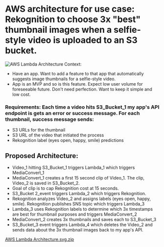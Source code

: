 # AWS architecture for use case: Rekognition to choose 3x "best" thumbnail images when a selfie-style video is uploaded to an S3 bucket.


![AWS Lambda Architecture](https://user-images.githubusercontent.com/4485129/116670268-27686c00-a9bd-11eb-9212-e8cd3fe9d0b4.png)
Context:

* Have an app. Want to add a feature to that app that automatically suggests image thumbnails for a selfie-style video.
* App is an MVP and so is this feature. Expect low user volume for foreseeable future. Don't need perfection. Want to keep it simple and low cost.

### Requirements: Each time a video hits S3_Bucket_1 my app's API endpoint is gets an error or success message. For each thumbnail, success message sends:

* S3 URLs for the thumbnail
* S3 URL of the video that initiated the process
* Rekognition label (eyes open, happy, smile) predictions



## Proposed Architecture:

* Video_1 hitting S3_Bucket_1 triggers Lambda_1 which triggers MediaConvert_1
* MediaConvert_1 creates a first 15 second clip of Video_1. The clip, Video_2 is saved in S3_Bucket_2.
* Goal of clip is to cap Rekognition cost at 15 seconds.
* S3_Bucket 2_event triggers Lambda_2 which triggers Rekognition.
* Rekognition analyzes Video_2 and assigns labels (eyes open, happy, smile). Rekognition publishes SNS topic which triggers Lambda_3
* Lambda_3 uses Rekognition labels to determine which 3x timestamps are best for thumbnail purposes and triggers MediaConvert_2
* MediaConvert_2 creates 3x thumbnails and saves each to S3_Bucket_3
* S3_Bucket_3 event triggers Lambda_4 which deletes the Video_2 and sends data about the 3x thumbnail images back to my app's API.



[AWS Lambda Architecture.svg.zip](https://github.com/risarora/Cloud-Notes/files/6403984/AWS.Lambda.Architecture.svg.zip)
